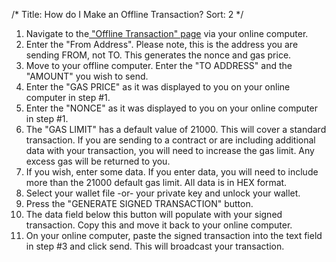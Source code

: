 /*
Title: How do I Make an Offline Transaction?
Sort: 2
*/

<ol>
<li>Navigate to the<a href="https://www.myetherwallet.com/#offline-transaction" target="_blank"> "Offline Transaction" page</a> via your online computer.</li>
<li>Enter the "From Address". Please note, this is the address you are sending FROM, not TO. This generates the nonce and gas price.</li>
<li>Move to your offline computer. Enter the "TO ADDRESS" and the "AMOUNT" you wish to send.</li>
<li>Enter the "GAS PRICE" as it was displayed to you on your online computer in step #1.</li>
<li>Enter the "NONCE" as it was displayed to you on your online computer in step #1.</li>
<li>The "GAS LIMIT" has a default value of 21000. This will cover a standard transaction. If you are sending to a contract or are including additional data with your transaction, you will need to increase the gas limit. Any excess gas will be returned to you.</li>
<li>If you wish, enter some data. If you enter data, you will need to include more than the 21000 default gas limit. All data is in HEX format.</li>
<li>Select your wallet file -or- your private key and unlock your wallet.</li>
<li>Press the "GENERATE SIGNED TRANSACTION" button.</li>
<li>The data field below this button will populate with your signed transaction. Copy this and move it back to your online computer.</li>
<li>On your online computer, paste the signed transaction into the text field in step #3 and click send. This will broadcast your transaction.</li>
</ol>